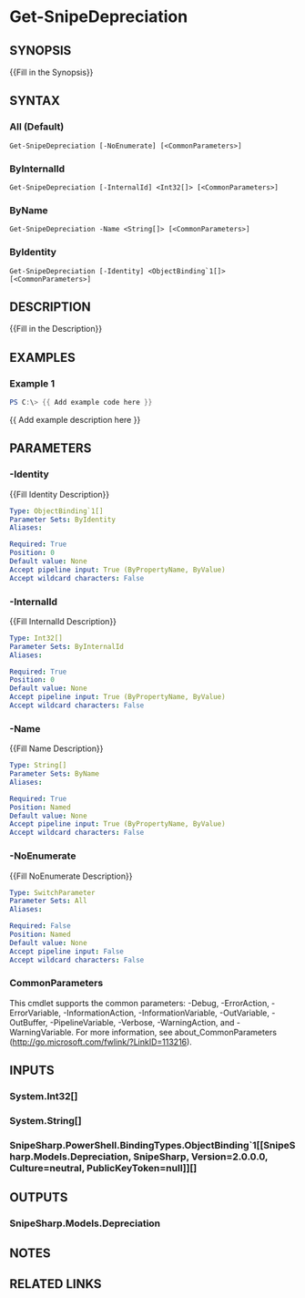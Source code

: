 ﻿---
external help file: SnipeSharp.PowerShell.dll-Help.xml
Module Name: SnipeSharp.PowerShell
online version:
schema: 2.0.0
---

# Get-SnipeDepreciation

## SYNOPSIS
{{Fill in the Synopsis}}

## SYNTAX

### All (Default)
```
Get-SnipeDepreciation [-NoEnumerate] [<CommonParameters>]
```

### ByInternalId
```
Get-SnipeDepreciation [-InternalId] <Int32[]> [<CommonParameters>]
```

### ByName
```
Get-SnipeDepreciation -Name <String[]> [<CommonParameters>]
```

### ByIdentity
```
Get-SnipeDepreciation [-Identity] <ObjectBinding`1[]> [<CommonParameters>]
```

## DESCRIPTION
{{Fill in the Description}}

## EXAMPLES

### Example 1
```powershell
PS C:\> {{ Add example code here }}
```

{{ Add example description here }}

## PARAMETERS

### -Identity
{{Fill Identity Description}}

```yaml
Type: ObjectBinding`1[]
Parameter Sets: ByIdentity
Aliases:

Required: True
Position: 0
Default value: None
Accept pipeline input: True (ByPropertyName, ByValue)
Accept wildcard characters: False
```

### -InternalId
{{Fill InternalId Description}}

```yaml
Type: Int32[]
Parameter Sets: ByInternalId
Aliases:

Required: True
Position: 0
Default value: None
Accept pipeline input: True (ByPropertyName, ByValue)
Accept wildcard characters: False
```

### -Name
{{Fill Name Description}}

```yaml
Type: String[]
Parameter Sets: ByName
Aliases:

Required: True
Position: Named
Default value: None
Accept pipeline input: True (ByPropertyName, ByValue)
Accept wildcard characters: False
```

### -NoEnumerate
{{Fill NoEnumerate Description}}

```yaml
Type: SwitchParameter
Parameter Sets: All
Aliases:

Required: False
Position: Named
Default value: None
Accept pipeline input: False
Accept wildcard characters: False
```

### CommonParameters
This cmdlet supports the common parameters: -Debug, -ErrorAction, -ErrorVariable, -InformationAction, -InformationVariable, -OutVariable, -OutBuffer, -PipelineVariable, -Verbose, -WarningAction, and -WarningVariable.
For more information, see about_CommonParameters (http://go.microsoft.com/fwlink/?LinkID=113216).

## INPUTS

### System.Int32[]

### System.String[]

### SnipeSharp.PowerShell.BindingTypes.ObjectBinding`1[[SnipeSharp.Models.Depreciation, SnipeSharp, Version=2.0.0.0, Culture=neutral, PublicKeyToken=null]][]

## OUTPUTS

### SnipeSharp.Models.Depreciation

## NOTES

## RELATED LINKS
